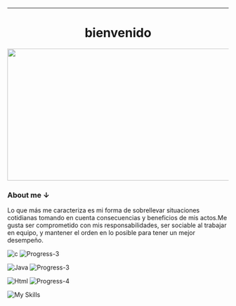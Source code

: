 
___
<h1 align=center> bienvenido </h1>

<div align=center>
    <img width=1138 height=300 src="https://github.com/Devccss/Devccss/assets/149021885/b9979b81-8de4-456f-b10c-280d539d398c"/>
</div>
<div display=inline>
    <p> </p>
    <h3><b>About me ↓</b></h3>
     <p>
Lo que más me caracteriza es mi forma de sobrellevar situaciones cotidianas tomando en cuenta 
consecuencias y beneficios de mis actos.Me gusta ser comprometido con mis responsabilidades,
ser sociable al trabajar en equipo, y mantener el orden en lo posible para tener un mejor 
desempeño.
    </p>
</div>

![c](https://skillicons.dev/icons?i=c)
![Progress-3](https://github.com/Devccss/Devccss/assets/149021885/873e4da0-85c2-4ea8-8f3c-a64655b6c974)
<div></div>

![Java](https://skillicons.dev/icons?i=java)
![Progress-3](https://github.com/Devccss/Devccss/assets/149021885/873e4da0-85c2-4ea8-8f3c-a64655b6c974)
<div></div>

![Html](https://skillicons.dev/icons?i=html)
![Progress-4](https://github.com/Devccss/Devccss/assets/149021885/f72d247d-ca11-4483-9104-bfc05e97fa30)

![My Skills](https://skillicons.dev/icons?i=java,html,css,c)
